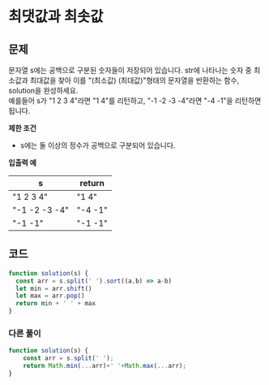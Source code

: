 # 최댓값과 최솟값

## **문제**

문자열 s에는 공백으로 구분된 숫자들이 저장되어 있습니다. str에 나타나는 숫자 중 최소값과 최대값을 찾아 이를 "(최소값) (최대값)"형태의 문자열을 반환하는 함수, solution을 완성하세요.\
예를들어 s가 "1 2 3 4"라면 "1 4"를 리턴하고, "-1 -2 -3 -4"라면 "-4 -1"을 리턴하면 됩니다.

**제한 조건**

* s에는 둘 이상의 정수가 공백으로 구분되어 있습니다.

**입출력 예**

| s             | return  |
| ------------- | ------- |
| "1 2 3 4"     | "1 4"   |
| "-1 -2 -3 -4" | "-4 -1" |
| "-1 -1"       | "-1 -1" |



## 코드

```javascript
function solution(s) {
  const arr = s.split(' ').sort((a,b) => a-b)
  let min = arr.shift()
  let max = arr.pop()
  return min + ' ' + max
}
```

### 다른 풀이

```javascript
function solution(s) {
    const arr = s.split(' ');
    return Math.min(...arr)+' '+Math.max(...arr);
}
```
